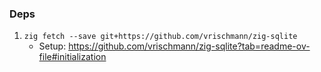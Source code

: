 ### Deps
1. `zig fetch --save git+https://github.com/vrischmann/zig-sqlite`
    - Setup: https://github.com/vrischmann/zig-sqlite?tab=readme-ov-file#initialization
